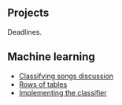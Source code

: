 ## Projects

Deadlines.

## Machine learning

* [Classifying songs
  discussion](https://ds.lis.2i2c.cloud/hub/user-redirect/git-pull?repo=https%3A//github.com/lisds/classify_song_discussion&subPath=song_discussion.ipynb)
* [Rows of
  tables](https://lisds.github.io/textbook/classification/Rows_of_Tables.html)
* [Implementing the
  classifier](https://lisds.github.io/textbook/classification/Implementing_the_Classifier.html)
